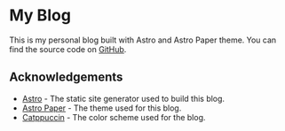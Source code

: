 # My Blog

This is my personal blog built with Astro and Astro Paper theme. You can find the source code on [GitHub](https://github.com/td2thinh/td2thinh.com).

## Acknowledgements

- [Astro](https://astro.build/) - The static site generator used to build this blog.
- [Astro Paper](https://astro-paper.pages.dev/) - The theme used for this blog.
- [Catppuccin](https://catppuccin.com/) - The color scheme used for the blog.
